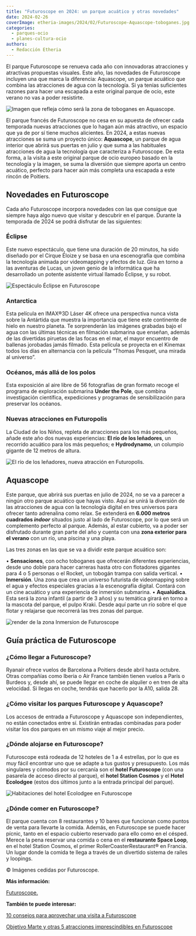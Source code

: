 ```yaml
---
title: "Futuroscope en 2024: un parque acuático y otras novedades"
date: 2024-02-26
coverImage: etheria-images/2024/02/Futuroscope-Aquascope-toboganes.jpg
categories: 
  - parques-ocio
  - planes-cultura-ocio
authors: 
  - Redacción Etheria
---
```


El parque Futuroscope se renueva cada año con innovadoras atracciones y atractivas 
propuestas visuales. Este año, las novedades de Futuroscope incluyen una que marca la 
diferencia: Aquascope, un parque acuático que combina las atracciones de agua con la 
tecnología. Si ya tenías suficientes razones para hacer una escapada a este original 
parque de ocio, este verano no vas a poder resistirte. 

![Imagen que refleja cómo será la zona de toboganes en Aquascope.](etheria-images/2024/02/Futuroscope-Aquascope-toboganes.jpg "Imagen que refleja cómo será la zona de toboganes en Aquascope.")

El parque francés de Futuroscope no cesa en su apuesta de ofrecer cada temporada nuevas 
atracciones que lo hagan aún más atractivo, un espacio que ya de por sí tiene muchos 
alicientes. En 2024, a estas nuevas atracciones se suma un proyecto único: 
**Aquascope**, un parque de agua interior que abrirá sus puertas en julio y que suma a 
las habituales atracciones de agua la tecnología que caracteriza a Futuroscope. De esta 
forma, a la visita a este original parque de ocio europeo basado en la tecnología y la 
imagen, se suma la diversión que siempre aporta un centro acuático, perfecto para hacer 
aún más completa una escapada a este rincón de Poitiers. 

## Novedades en Futuroscope

Cada año Futuroscope incorpora novedades con las que consigue que siempre haya algo 
nuevo que visitar y descubrir en el parque. Durante la temporada de 2024 se podrá 
disfrutar de las siguientes: 

### Éclipse

Este nuevo espectáculo, que tiene una duración de 20 minutos, ha sido diseñado por el 
Cirque Éloize y se basa en una escenografía que combina la tecnología animada por 
videomapping y efectos de luz. Gira en torno a las aventuras de Lucas, un joven genio de 
la informática que ha desarrollado un potente asistente virtual llamado Éclipse, y su 
robot. 

![Espectáculo Éclipse en Futuroscope](etheria-images/2024/02/Futuroscope-espectaculo-Eclipse.jpg "Espectáculo Éclipse.")

### Antarctica

Esta película en IMAX®3D Láser 4K ofrece una perspectiva nunca vista sobre la Antártida 
que muestra la importancia que tiene este continente de hielo en nuestro planeta. Te 
sorprenderán las imágenes grabadas bajo el agua con las últimas técnicas en filmación 
submarina que enseñan, además de las divertidas piruetas de las focas en el mar, el 
mayor encuentro de ballenas jorobadas jamás filmado. Esta película se proyecta en el 
Kinemax todos los días en alternancia con la película “Thomas Pesquet, una mirada al 
universo”. 

### Océanos, más allá de los polos

Esta exposición al aire libre de 56 fotografías de gran formato recoge el programa de 
exploración submarina **Under the Pole**, que combina investigación científica, 
expediciones y programas de sensibilización para preservar los océanos. 

### Nuevas atracciones en Futuropolis

La Ciudad de los Niños, repleta de atracciones para los más pequeños, añade este año dos 
nuevas experiencias: **El río de los leñadores**, un recorrido acuático para los más 
pequeños; e **Hydrodynamo**, un columpio gigante de 12 metros de altura. 

![El río de los leñadores, nueva atracción en Futuropolis.](etheria-images/2024/02/futuroscope-futoropolis-barcas.jpg "El río de los leñadores, nueva atracción en Futuropolis.")

## Aquascope

Este parque, que abrirá sus puertas en julio de 2024, no se va a parecer a ningún otro 
parque acuático que hayas visto. Aquí se unirá la diversión de las atracciones de agua 
con la tecnología digital en tres universos para ofrecer tanto adrenalina como relax. Se 
extenderá en **6.000 metros cuadrados _indoor_** situados justo al lado de Futuroscope, 
por lo que será un complemento perfecto al parque. Además, al estar cubierto, va a poder 
ser disfrutado durante gran parte del año y cuenta con una **zona exterior para el 
verano** con un río, una piscina y una playa. 

Las tres zonas en las que se va a dividir este parque acuático son: 

• **Sensaciones**, con ocho toboganes que ofrecerán diferentes experiencias, desde uno 
doble para hacer carreras hasta otro con flotadores gigantes para 4 o 5 personas o el 
Rocket, un tobogán trampa con salida vertical. • **Inmersión**. Una zona que crea un 
universo futurista de videomapping sobre el agua y efectos especiales gracias a la 
escenografía digital. Contará con un cine acuático y una experiencia de inmersión 
submarina. • **Aqualúdica**. Esta será la zona infantil (a partir de 3 años) y su 
temática girará en torno a la mascota del parque, el pulpo Kraki. Desde aquí parte un 
río sobre el que flotar y relajarse que recorrerá las tres zonas del parque. 

![render de la zona Inmersion de Futuroscope](etheria-images/2024/02/Futuroscope-Aquascope-immersion.jpg "Así será la zona Inmersión del parque Aquascope.")

## Guía práctica de Futuroscope

### ¿Cómo llegar a Futuroscope?

Ryanair ofrece vuelos de Barcelona a Poitiers desde abril hasta octubre. Otras compañías 
como Iberia o Air France también tienen vuelos a París o Burdeos y, desde ahí, se puede 
llegar en coche de alquiler o en tren de alta velocidad. Si llegas en coche, tendrás que 
hacerlo por la A10, salida 28. 

### ¿Cómo visitar los parques Futuroscope y Aquascope?

Los accesos de entrada a Futuroscope y Aquascope son independientes, no están conectados 
entre sí. Existirán entradas combinadas para poder visitar los dos parques en un mismo 
viaje al mejor precio. 

### ¿Dónde alojarse en Futuroscope?

Futuroscope está rodeada de 12 hoteles de 1 a 4 estrellas, por lo que es muy fácil 
encontrar uno que se adapte a tus gustos y presupuesto. Los más singulares y cómodos por 
su cercanía son el **hotel Futuroscope** (con una pasarela de acceso directo al parque), 
el **hotel Station Cosmos** y el **Hotel Ecolodgee** (estos dos últimos junto a la 
entrada principal del parque). 

![Habitaciones del hotel Ecolodgee en Futuroscope](etheria-images/2024/02/Futuroscope-hotel-ECOLODGEE.jpg "Habitaciones del hotel Ecolodgee.")

### ¿Dónde comer en Futuroscope?

El parque cuenta con 8 restaurantes y 10 bares que funcionan como puntos de venta para 
llevarte la comida. Además, en Futuroscope se puede hacer pícnic, tanto en el espacio 
cubierto reservado para ello como en el césped. Merece la pena reservar una comida o 
cena en el **restaurante Space Loop**, en el hotel Station Cosmos, el primer 
RollerCoasterRestaurant® en Francia. Un lugar donde la comida te llega a través de un 
divertido sistema de raíles y loopings. 

© Imágenes cedidas por Futuroscope. 

**Más información:** 

[Futuroscope.](https://www.futuroscope.com/es/) 

**También te puede interesar:** 

[10 consejos para aprovechar una visita a 
Futuroscope](https://etheriamagazine.com/2018/08/24/10-consejos-futuroscope/) 

[Objetivo Marte y otras 5 atracciones imprescindibles en 
Futuroscope](https://etheriamagazine.com/2020/02/20/viajes-familias-objetivo-marte-y-otras-5-atracciones-imprescindibles-en-futuroscope/)
